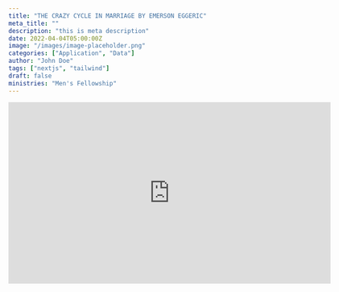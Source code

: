 ```yaml
---
title: "THE CRAZY CYCLE IN MARRIAGE BY EMERSON EGGERIC"
meta_title: ""
description: "this is meta description"
date: 2022-04-04T05:00:00Z
image: "/images/image-placeholder.png"
categories: ["Application", "Data"]
author: "John Doe"
tags: ["nextjs", "tailwind"]
draft: false
ministries: "Men's Fellowship"
---
```


<iframe src="https://player.rightnow.org/253028" width="640" height="360" frameborder="0" webkitallowfullscreen mozallowfullscreen allowfullscreen></iframe>